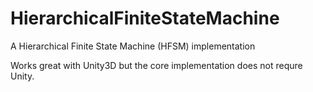 # HierarchicalFiniteStateMachine
A Hierarchical Finite State Machine (HFSM) implementation

Works great with Unity3D but the core implementation does not requre Unity.
